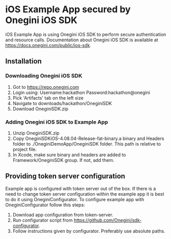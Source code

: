 # iOS Example App secured by Onegini iOS SDK

iOS Example App is using Onegini iOS SDK to perform secure authentication and resource calls. Documentation about Onegini iOS SDK is available at https://docs.onegini.com/public/ios-sdk. 

## Installation

### Downloading Onegini iOS SDK
1. Got to https://repo.onegini.com
2. Login using: 
	Username:hackathon 
	Password:hackathon@onegini
3. Pick 'Artifacts' tab on the left size 
4. Navigate to downloads/hackathon/OneginiSDK
5. Download OneginiSDK.zip

### Adding Onegini iOS SDK to Example App
1. Unzip OneginiSDK.zip
2. Copy OneginiSDKiOS-4.08.04-Release-fat-binary.a binary and Headers folder to ./OneginiDemoApp/OneginiSDK folder. This path is relative to project file.
3. In Xcode, make sure binary and headers are added to Framework/OneginiSDK group. If not, add them.

## Providing token server configuration
Example app is configured with token server out of the box. If there is a need to change token server configuration within the example app it is best to do it using OneginiConfigurator. 
To configure example app with OneginiConfigurator follow this steps:
1. Download app configuration from token-server.
2. Run configurator script from https://github.com/Onegini/sdk-configurator.
3. Follow instructions given by configurator. Preferably use absolute paths.
